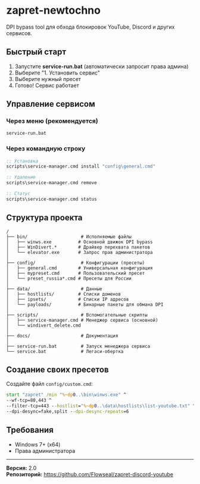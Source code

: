 # zapret-newtochno

DPI bypass tool для обхода блокировок YouTube, Discord и других сервисов.

## Быстрый старт

1. Запустите **service-run.bat** (автоматически запросит права админа)
2. Выберите "1. Установить сервис"
3. Выберите нужный пресет
4. Готово! Сервис работает

## Управление сервисом

### Через меню (рекомендуется)
```cmd
service-run.bat
```

### Через командную строку
```cmd
:: Установка
scripts\service-manager.cmd install "config\general.cmd"

:: Удаление
scripts\service-manager.cmd remove

:: Статус
scripts\service-manager.cmd status
```

## Структура проекта

```
/
├── bin/                    # Исполняемые файлы
│   ├── winws.exe          # Основной движок DPI bypass
│   ├── WinDivert.*        # Драйвер перехвата пакетов
│   └── elevator.exe       # Запрос прав администратора
│
├── config/                 # Конфигурации (пресеты)
│   ├── general.cmd        # Универсальная конфигурация
│   ├── mypreset.cmd       # Пользовательский пресет
│   └── preset_russia*.cmd # Пресеты для России
│
├── data/                   # Данные
│   ├── hostlists/         # Списки доменов
│   ├── ipsets/            # Списки IP адресов  
│   └── payloads/          # Бинарные пакеты для обмана DPI
│
├── scripts/                # Вспомогательные скрипты
│   ├── service-manager.cmd # Менеджер сервиса (основной)
│   └── windivert_delete.cmd
│
├── docs/                   # Документация
│
├── service-run.bat         # Запуск менеджера сервиса
└── service.bat             # Легаси-обертка
```

## Создание своих пресетов

Создайте файл `config/custom.cmd`:

```cmd
start "zapret" /min "%~dp0..\bin\winws.exe" ^
--wf-tcp=80,443 ^
--filter-tcp=443 --hostlist="%~dp0..\data\hostlists\list-youtube.txt" ^
--dpi-desync=fake,split --dpi-desync-repeats=6
```

## Требования

- Windows 7+ (x64)
- Права администратора

---

**Версия:** 2.0  
**Репозиторий:** https://github.com/Flowseal/zapret-discord-youtube
